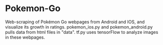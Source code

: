 # Pokemon-Go
Web-scraping of Pokémon Go webpages from Android and IOS, and visualize its growth in ratings.
pokemon_ios.py and pokemon_android.py pulls data from html files in "data".
tf.py uses tensorFlow to analyze images in these webpages.
